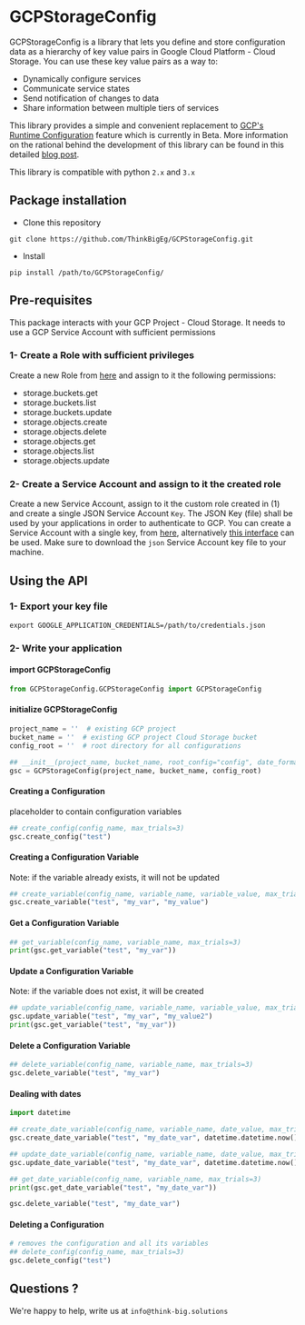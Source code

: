 # GCPStorageConfig

GCPStorageConfig is a library that lets you define and store configuration data 
as a hierarchy of key value pairs in Google Cloud Platform - Cloud Storage. 
You can use these key value pairs as a way to:
- Dynamically configure services
- Communicate service states
- Send notification of changes to data
- Share information between multiple tiers of services

This library provides a simple and convenient replacement to [GCP's Runtime Configuration](https://cloud.google.com/deployment-manager/runtime-configurator/)
feature which is currently in Beta. More information on the rational behind the development 
of this library can be found in this detailed [blog post](). 

This library is compatible with python ```2.x``` and ```3.x```

## Package installation

- Clone this repository
```
git clone https://github.com/ThinkBigEg/GCPStorageConfig.git
```

- Install
```
pip install /path/to/GCPStorageConfig/
```

## Pre-requisites
This package interacts with your GCP Project - Cloud Storage. It needs to use a GCP 
Service Account with sufficient permissions

### 1- Create a Role with sufficient privileges
Create a new Role from [here](https://console.cloud.google.com/iam-admin/roles) 
and assign to it the following permissions:
  - storage.buckets.get
  - storage.buckets.list
  - storage.buckets.update
  - storage.objects.create
  - storage.objects.delete
  - storage.objects.get
  - storage.objects.list
  - storage.objects.update
  
### 2- Create a Service Account and assign to it the created role 
Create a new Service Account, assign to it the custom role created in (1) and 
create a single JSON Service Account ```Key```. The JSON Key (file) shall be used 
by your applications in order to authenticate to GCP. You can create a Service Account 
with a single key, from [here](https://console.cloud.google.com/apis/credentials), 
alternatively [this interface](https://console.cloud.google.com/iam-admin/serviceaccounts) can be used. 
Make sure to download the ```json``` Service Account key file to your machine.


## Using the API

### 1- Export your key file
```
export GOOGLE_APPLICATION_CREDENTIALS=/path/to/credentials.json
```

### 2- Write your application 


#### import GCPStorageConfig
```python
from GCPStorageConfig.GCPStorageConfig import GCPStorageConfig
```

#### initialize GCPStorageConfig
```python
project_name = ''  # existing GCP project
bucket_name = ''  # existing GCP project Cloud Storage bucket
config_root = ''  # root directory for all configurations 

## __init__(project_name, bucket_name, root_config="config", date_format='%y.%m.%d %H:%M:%S')
gsc = GCPStorageConfig(project_name, bucket_name, config_root)
```

#### Creating a Configuration
placeholder to contain configuration variables
```python
## create_config(config_name, max_trials=3)
gsc.create_config("test")
```

#### Creating a Configuration Variable
Note: if the variable already exists, it will not be updated
```python
## create_variable(config_name, variable_name, variable_value, max_trials=3)
gsc.create_variable("test", "my_var", "my_value")
```

#### Get a Configuration Variable
```python
## get_variable(config_name, variable_name, max_trials=3)
print(gsc.get_variable("test", "my_var"))
```

#### Update a Configuration Variable
Note: if the variable does not exist, it will be created
```python
## update_variable(config_name, variable_name, variable_value, max_trials=3)
gsc.update_variable("test", "my_var", "my_value2")
print(gsc.get_variable("test", "my_var"))
```

#### Delete a Configuration Variable
```python
## delete_variable(config_name, variable_name, max_trials=3)
gsc.delete_variable("test", "my_var")
```

#### Dealing with dates
```python
import datetime

## create_date_variable(config_name, variable_name, date_value, max_trials=3)
gsc.create_date_variable("test", "my_date_var", datetime.datetime.now())

## update_date_variable(config_name, variable_name, date_value, max_trials=3)
gsc.update_date_variable("test", "my_date_var", datetime.datetime.now().replace(hour=10))

## get_date_variable(config_name, variable_name, max_trials=3)
print(gsc.get_date_variable("test", "my_date_var"))

gsc.delete_variable("test", "my_date_var")
```

#### Deleting a Configuration
```python
# removes the configuration and all its variables
## delete_config(config_name, max_trials=3)
gsc.delete_config("test")
```


## Questions ? 
We're happy to help, 
write us at ```info@think-big.solutions```